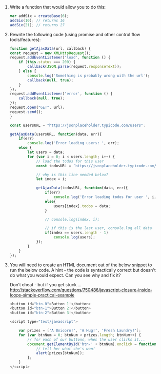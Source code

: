 1. Write a function that would allow you to do this:

    ```javascript
    var addSix = createBase(6);
    addSix(10); // returns 16
    addSix(21); // returns 27
    ```
2. Rewrite the following code (using promise and other control flow tools/features):

    ```javascript
    function getAjaxData(url, callback) {
    const request = new XMLHttpRequest();
    request.addEventListener('load', function () {
        if (this.status === 200) {
            callback(JSON.parse(request.responseText));
        } else {
            console.log('Something is probably wrong with the url');
            callback(null, true);
        }
    });
    request.addEventListener('error', function () {
        callback(null, true);
    });
    request.open("GET", url);
    request.send();
    }

    const usersURL = "https://jsonplaceholder.typicode.com/users";

    getAjaxData(usersURL, function(data, err){
        if(err)
            console.log('Error loading users: ', err);
        else {
            let users = data;
            for (var i = 0; i < users.length; i++) {
                // load the todos for this user
                const todosURL = `https://jsonplaceholder.typicode.com/users/${users[i].id}/todos`;

                // why is this line needed below?
                let index = i;

                getAjaxData(todosURL, function(data, err){
                    if(err)
                        console.log('Error loading todos for user ', i, ' :', err);
                    else{
                        users[index].todos = data;
                    }

                    // console.log(index, i);

                    // if this is the last user, console.log all data
                    if(index == users.length - 1)
                        console.log(users);
                });
            }
        }
    });
    ```

3. You will need to create an HTML document out of the below snippet to run the below code. A hint - the code is syntactically correct but doesn't do what you would expect. Can you see why and fix it?

    Don't cheat - but if you get stuck ... http://stackoverflow.com/questions/750486/javascript-closure-inside-loops-simple-practical-example


    ```javascript
    <button id="btn-0">Button 1!</button>
    <button id="btn-1">Button 2!</button>
    <button id="btn-2">Button 3!</button>

    <script type="text/javascript">

        var prizes = ['A Unicorn!', 'A Hug!', 'Fresh Laundry!'];
        for (var btnNum = 0; btnNum < prizes.length; btnNum++) {
            // for each of our buttons, when the user clicks it...
            document.getElementById('btn-' + btnNum).onclick = function() {
                // tell her what she's won!
                alert(prizes[btnNum]);
            };
        }
    </script>
    ```